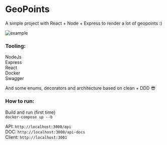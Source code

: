# GeoPoints
A simple project with React + Node + Express to render a lot of geopoints :)

![example](https://github.com/lesimoes/GeoPoints/blob/master/geopoints.gif)

### Tooling:

NodeJs</br>
Express</br>
React</br>
Docker</br>
Swagger</br>

And some enums, decorators and architecture based on clean + DDD :sunglasses:

### How to run:

Build and run (first time) </br>`docker-compose up --b`

API: `http://localhost:3000/api`
</br>
DOC: `http://localhost:3000/api-docs`
</br>
Client: `http://localhost:3001`
</br>
